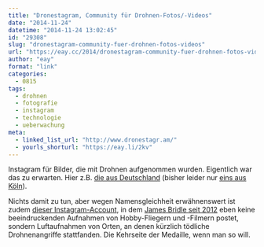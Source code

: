```yaml
---
title: "Dronestagram, Community für Drohnen-Fotos/-Videos"
date: "2014-11-24"
datetime: "2014-11-24 13:02:45"
id: "29308"
slug: "dronestagram-community-fuer-drohnen-fotos-videos"
url: "https://eay.cc/2014/dronestagram-community-fuer-drohnen-fotos-videos/"
author: "eay"
format: "link"
categories:
  - 0815
tags:
  - drohnen
  - fotografie
  - instagram
  - technologie
  - ueberwachung
meta:
  - linked_list_url: "http://www.dronestagr.am/"
  - yourls_shorturl: "https://eay.li/2kv"
---
```


Instagram für Bilder, die mit Drohnen aufgenommen wurden. Eigentlich war das zu erwarten. Hier z.B. [die aus Deutschland](http://www.dronestagr.am/tag/germany/) (bisher leider nur [eins aus Köln](http://www.dronestagr.am/cologne-germany/)).

Nichts damit zu tun, aber wegen Namensgleichheit erwähnenswert ist zudem [dieser Instagram-Account](http://instagram.com/dronestagram), in dem [James Bridle seit 2012](http://booktwo.org/notebook/dronestagram-drones-eye-view/) eben keine beeindruckenden Aufnahmen von Hobby-Fliegern und -Filmern postet, sondern Luftaufnahmen von Orten, an denen kürzlich tödliche Drohnenangriffe stattfanden. Die Kehrseite der Medaille, wenn man so will.
